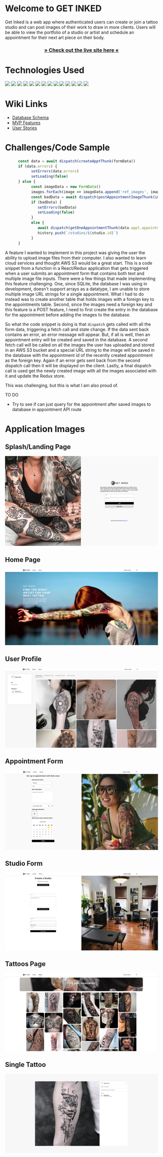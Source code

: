 # Welcome to GET INKED

Get Inked is a web app where authenticated users can create or join a tattoo studio and can post images of their work to draw in more clients. Users will be able to view the portfolio of a studio or artist and schedule an appointment for their next art piece on their body.

<h3 align='center'>
 <a target='_blank' href="https://get-inked-app.herokuapp.com">» Check out the live site here «</a>
</h3>

# Technologies Used

![](https://user-images.githubusercontent.com/94085979/187011760-2ab7d8fe-2020-40d8-84a1-3e463ae6718e.svg)
![](https://user-images.githubusercontent.com/94085979/187011776-0d845678-5763-439f-a668-eda3fb7221c2.svg)
![](https://user-images.githubusercontent.com/94085979/187011810-b9378e1a-8d2d-49ea-8d3d-eb3e83447c13.svg)
![](https://user-images.githubusercontent.com/94085979/187011814-ffd57673-d860-42dc-833b-20c793553b00.svg)
![](https://user-images.githubusercontent.com/94085979/187011818-cc5ab8af-d4b6-413f-b633-07fffc666ff6.svg)
![](https://user-images.githubusercontent.com/94085979/187011820-bbcedb49-f350-456d-8d11-14326b394b2c.svg)
![](https://user-images.githubusercontent.com/94085979/187011825-efa962b0-85f6-4ead-a408-835f449860e9.svg)
![](https://user-images.githubusercontent.com/94085979/187011829-d3f5161e-f9df-4432-8a2b-00a4c583740f.svg)
![](https://user-images.githubusercontent.com/94085979/187011832-f41fd6fb-9845-4e2b-8423-4c58848612a4.svg)
![](https://img.shields.io/badge/-Amazon%20S3-569A31?logo=amazon-s3&logoColor=white&style=for-the-badge)
![](https://img.shields.io/badge/-SQLite-003B57?logo=sqlite&logoColor=white&style=for-the-badge)
![](https://img.shields.io/badge/-NPM-CB3837?logo=npm&logoColor=white&style=for-the-badge)
![](https://img.shields.io/badge/-Git-F05032?logo=git&logoColor=white&style=for-the-badge)
![](https://img.shields.io/badge/-Material%20UI-007FFF?logo=mui&logoColor=white&style=for-the-badge)

# Wiki Links

- [Database Schema](https://github.com/davidjettt/Get-Inked/wiki/Database-Schema)
- [MVP Features](https://github.com/davidjettt/Get-Inked/wiki/MVP-Features)
- [User Stories](https://github.com/davidjettt/Get-Inked/wiki/User-Stories)

# Challenges/Code Sample
```Javascript
      const data = await dispatch(createApptThunk(formData))
      if (data.errors) {
            setErrors(data.errors)
            setLoading(false)
      } else {
            const imageData = new FormData()
            images.forEach(image => imageData.append('ref_images', image))
            const badData = await dispatch(postAppointmentImageThunk(imageData, data.appt.appointment.id))
            if (badData) {
               setErrors(badData)
               setLoading(false)
            }
            else {
               await dispatch(getOneAppointmentThunk(data.appt.appointment.id))
               history.push(`/studios/${studio.id}`)
            }
      }
```
A feature I wanted to implement in this project was giving the user the ability to upload image files from their computer. I also wanted to learn cloud services and thought AWS S3 would be a great start. This is a code snippet from a function in a React/Redux application that gets triggered when a user submits an appointment form that contains both text and multiple image file inputs. There were a few things that made implementing this feature challenging. One, since SQLite, the database I was using in development, doesn't support arrays as a datatype, I am unable to store multiple image URL strings for a single appointment. What I had to do instead was to create another table that holds images with a foreign key to the appointments table. Second, since the images need a foreign key and this feature is a POST feature, I need to first create the entry in the database for the appointment before adding the images to the database.

So what the code snippet is doing is that `dispatch` gets called with all the form data, triggering a fetch call and state change. If the data sent back contains an error, an error message will appear. But, if all is well, then an appointment entry will be created and saved in the database. A second fetch call will be called on all the images the user has uploaded and stored in an AWS S3 bucket and a special URL string to the image will be saved in the database with the appointment id of the recently created appointment as the foreign key. Again if an error gets sent back from the second dispatch call then it will be displayed on the client. Lastly, a final dispatch call is used get the newly created image with all the images associated with it and update the Redux store.

This was challenging, but this is what I am also proud of.

TO DO
- Try to see if can just query for the appointment after saved images to database in appointment API route

# Application Images

## Splash/Landing Page

![](react-app/src/Images/app-screenshots/get-inked-splash-page.png)

## Home Page

![](react-app/src/Images/app-screenshots/get-inked-homepage-top.png)

<!-- # Home Page (bottom)

![](react-app/src/Images/app-screenshots/get-inked-homepage-bottom.png) -->

## User Profile

![](react-app/src/Images/app-screenshots/get-inked-user-profile.png)

## Appointment Form

![](react-app/src/Images/app-screenshots/get-inked-appt-form.png)

## Studio Form

![](react-app/src/Images/app-screenshots/get-inked-studio-form.png)

## Tattoos Page

![](react-app/src/Images/app-screenshots/get-inked-tattoos-2.png)

## Single Tattoo

![](react-app/src/Images/app-screenshots/get-inked-single-tattoo.png)

<!-- ## Getting started

1. Clone this repository (only this branch)

   HTTPS:

   ```bash
   git clone https://github.com/davidjettt/Get-Inked.git
   ```

   SSH:

   ```bash
   git clone git@github.com:davidjettt/Get-Inked.git
   ```

2. Install dependencies

   ```bash
   pipenv install -r requirements.txt
   ```

3. Create a **.env** file based on the example with proper settings for your
   development environment
4. Make sure the SQLite3 database connection URL is in the **.env** file

5. Get into your pipenv, migrate your database, seed your database, and run your Flask app

   ```bash
   pipenv shell
   ```

   ```bash
   flask db upgrade
   ```

   ```bash
   flask seed all
   ```

   ```bash
   flask run
   ```

6. To run the React App in development, checkout the [README](./react-app/README.md) inside the `react-app` directory.

<br> -->

<!-- ## Deploy to Heroku
This repo comes configured with Github Actions. When you push to your main branch, Github will automatically pull your code, package and push it to Heroku, and then release the new image and run db migrations.

1. Write your Dockerfile. In order for the Github action to work effectively, it must have a configured Dockerfile. Follow the comments found in this [Dockerfile](./Dockerfile) to write your own!

2. Create a new project on Heroku.

3. Under Resources click "Find more add-ons" and add the add on called "Heroku Postgres".

4. Configure production environment variables. In your Heroku app settings -> config variables you should have two environment variables set:

   |    Key          |    Value    |
   | -------------   | ----------- |
   | `DATABASE_URL`  | Autogenerated when adding postgres to Heroku app |
   | `SECRET_KEY`    | Random string full of entropy |

5. Generate a Heroku OAuth token for your Github Action. To do so, log in to Heroku via your command line with `heroku login`. Once you are logged in, run `heroku authorizations:create`. Copy the GUID value for the Token key.

6. In your Github Actions Secrets you should have two environment variables set. You can set these variables via your Github repository settings -> secrets -> actions. Click "New respository secret" to create
each of the following variables:

   |    Key            |    Value    |
   | -------------     | ----------- |
   | `HEROKU_API_KEY`  | Heroku Oauth Token (from step 6)|
   | `HEROKU_APP_NAME` | Heroku app name    |

7. Push to your `main` branch! This will trigger the Github Action to build your Docker image and deploy your application to the Heroku container registry. Please note that the Github Action will automatically upgrade your production database with `flask db upgrade`. However, it will *not* automatically seed your database. You must manually seed your production database if/when you so choose (see step 8).

8. *Attention!* Please run this command *only if you wish to seed your production database*: `heroku run -a HEROKU_APP_NAME flask seed all`

## Helpful commands
|    Command            |    Purpose    |
| -------------         | ------------- |
| `pipenv shell`        | Open your terminal in the virtual environment and be able to run flask commands without a prefix |
| `pipenv run`          | Run a command from the context of the virtual environment without actually entering into it. You can use this as a prefix for flask commands  |
| `flask db upgrade`    | Check in with the database and run any needed migrations  |
| `flask db downgrade`  | Check in with the database and revert any needed migrations  |
| `flask seed all`      | Just a helpful syntax to run queries against the db to seed data. See the **app/seeds** folder for reference and more details |
| `heroku login -i`      | Authenticate your heroku-cli using the command line. Drop the -i to authenticate via the browser |
| `heroku authorizations:create` | Once authenticated, use this to generate an Oauth token |
| `heroku run -a <app name>` | Run a command from within the deployed container on Heroku | -->
